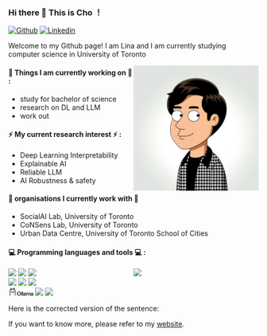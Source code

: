 ### Hi there 👋 This is Cho ！
 
 
[![Github](https://img.shields.io/badge/-Github-000?style=flat&logo=Github&logoColor=white)](https://github.com/FywOo02)
[![Linkedin](https://img.shields.io/badge/-LinkedIn-blue?style=flat&logo=Linkedin&logoColor=white)](https://www.linkedin.com/in/shenzhezhu0531/)
 
Welcome to my Github page! I am Lina and I am currently studying computer science in University of Toronto
 
<img align="right" alt="img" src="https://github.com/FywOo02/FywOo02/blob/main/c93a360f-1e7b-4ad7-8d79-808c41c81a1b.webp" width="50%" height="auto" />
 
 
#### 🌱 Things I am currently working on 🌱 : 
- study for bachelor of science 
- research on DL and LLM
- work out
 
#### ⚡ My current research interest ⚡ : 
- Deep Learning Interpretability
- Explainable AI
- Reliable LLM
- AI Robustness & safety

#### 🌻 organisations I currently work with 🌻
- SocialAI Lab, University of Toronto
- CoNSens Lab, University of Toronto
- Urban Data Centre, University of Toronto School of Cities
  

#### :computer: Programming languages and tools :computer: : 
<p>
<img width="50%" align="right" src="https://github-readme-stats.vercel.app/api?username=FywOo02&show_icons=true&hide_border=true" />
<code><img width="10%" src="https://www.vectorlogo.zone/logos/python/python-ar21.svg"></code>
<code><img width="10%" src="https://www.vectorlogo.zone/logos/tensorflow/tensorflow-ar21.svg"></code>
<code><img width="10%" src="https://www.vectorlogo.zone/logos/pytorch/pytorch-ar21.svg"></code>
<br />
<code><img width="10%" src="https://www.vectorlogo.zone/logos/google_cloud/google_cloud-ar21.svg"></code>
<code><img width="10%" src="https://www.vectorlogo.zone/logos/amazon_aws/amazon_aws-ar21.svg"></code>
<code><img width="10%" src="https://www.vectorlogo.zone/logos/microsoft_azure/microsoft_azure-ar21.svg"></code>
<br />
<code><img width="10%" src="https://github.com/cncf/landscape/blob/master/hosted_logos/ollama.svg"></code>
<code><img width="10%" src="https://github.com/gilbarbara/logos/blob/main/logos/hugging-face.svg"></code>
<code><img width="10%" src="https://github.com/gilbarbara/logos/blob/main/logos/google-gemini.svg"></code>
</p>
Here is the corrected version of the sentence:

If you want to know more, please refer to my [website](https://fywoo02.github.io/shenzhezhu.github.io).
